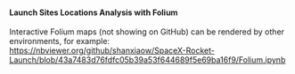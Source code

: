 #### Launch Sites Locations Analysis with Folium  

Interactive Folium maps (not showing on GitHub) can be rendered by other environments, for example:   
https://nbviewer.org/github/shanxiaow/SpaceX-Rocket-Launch/blob/43a7483d76fdfc05b39a53f644689f5e69ba16f9/Folium.ipynb

